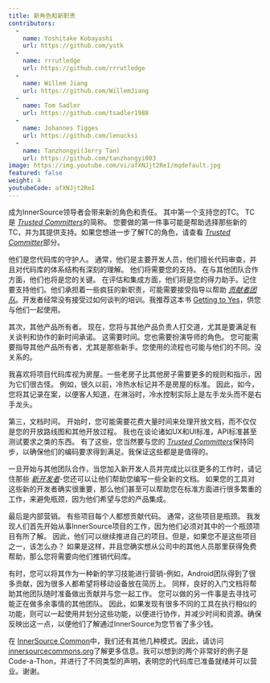 ```yaml
---
title: 新角色和新职责
contributors:
  - 
    name: Yoshitake Kobayashi
    url: https://github.com/ystk
  - 
    name: rrrutledge
    url: https://github.com/rrrutledge
  - 
    name: Willem Jiang
    url: https://github.com/WillemJiang
  - 
    name: Tom Sadler
    url: https://github.com/tsadler1988
  - 
    name: Johannes Tigges
    url: https://github.com/lenucksi
  - 
    name: Tanzhongyi(Jerry Tan)
    url: https://github.com/tanzhongyi003
image: https://img.youtube.com/vi/afXNJjt2ReI/mqdefault.jpg
featured: false
weight: 4
youtubeCode: afXNJjt2ReI
---
```


<div class="paragraph">
<p>成为InnerSource领导者会带来新的角色和责任。
其中第一个支持您的TC。 TC是 <a href="https://innersourcecommons.org/zh/learn/learning-path/trusted-committer"><em>Trusted Committers</em></a>的简称。
您要做的第一件事可能是帮助选择那些新的TC，并为其提供支持。如果您想进一步了解TC的角色，请查看 <a href="https://innersourcecommons.org/zh/learn/learning-path/trusted-committer"><em>Trusted Committer</em></a>部分。</p>
</div>
<div class="paragraph">
<p>他们是您代码库的守护人。
通常，他们是主要开发人员，他们擅长代码审查，并且对代码库的体系结构有深刻的理解。
他们将需要您的支持。
在与其他团队合作方面，他们也将是您的关键。
在评估和集成方面，他们将是您的得力助手。记住要支持他们。他们承担着一些疯狂的新职责，可能需要接受指导以帮助 <a href="https://innersourcecommons.org/zh/learn/learning-path/contributor"><em>贡献者团队</em></a>。开发者经常没有接受过如何谈判的培训。我推荐这本书 <a href="https://www.amazon.com/Getting-Yes-Negotiating-Agreement-Without/dp/0143118757/">Getting to Yes</a>，供您与他们一起使用。</p>
</div>
<div class="paragraph">
<p>其次，其他产品所有者。
现在，您将与其他产品负责人打交道，尤其是要满足有关谈判和协作的新时间承诺。
这需要时间。您也需要扮演导师的角色。
您可能需要指导其他产品所有者，尤其是那些新手。您使用的流程也可能与他们的不同。没关系的。</p>
</div>
<div class="paragraph">
<p>我喜欢将项目代码库视为房屋。一些老房子比其他房子需要更多的规则和指示，因为它们很古怪。
例如，很久以前，冷热水标记并不是房屋的标准。
因此，如今，您将其记录在案，以便客人知道，在淋浴时，冷水控制实际上是左手龙头而不是右手龙头。</p>
</div>
<div class="paragraph">
<p>第三，文档时间。
开始时，您可能需要花费大量时间来处理开放文档，而不仅仅是您的开放路线图和其他开放过程。
我也在谈论诸如UX和UI标准，API标准甚至测试要求之类的东西。
有了这些，您当然要与您的 <a href="https://innersourcecommons.org/zh/learn/learning-path/trusted-committer"><em>Trusted Committers</em></a>保持同步，以确保他们的编码要求得到满足。我保证这些都是是值得的。</p>
</div>
<div class="paragraph">
<p>一旦开始与其他团队合作，当您加入新开发人员并完成比以往更多的工作时，请记住那些 <a href="https://innersourcecommons.org/zh/learn/learning-path/contributor"><em>新开发者</em></a>-您还可以让他们帮助您编写一些全新的文档。
如果您的工具对这些新的开发者确实很重要，那么他们甚至可以帮助您在标准方面进行很多繁重的工作，来避免瓶颈，因为他们希望与您的产品集成。</p>
</div>
<div class="paragraph">
<p>最后是内部营销。
有些项目每个人都想贡献代码。
通常，这些项目是瓶颈。
我发现人们首先开始从事InnerSource项目的工作，因为他们必须对其中的一个瓶颈项目有所了解。
因此，他们可以继续推进自己的项目。但是，如果您不是这些项目之一，该怎么办？
如果是这样，并且您确实想从公司中的其他人员那里获得免费帮助，那么您将需要向他们推销代码库。</p>
</div>
<div class="paragraph">
<p>有时，您可以将其作为一种新的学习技能进行营销-例如，Android团队得到了很多贡献，因为很多人都希望将移动设备放在简历上。
同样，良好的入门文档将帮助其他团队随时准备做出贡献并与您一起工作。
您可以做的另一件事是去寻找可能正在做多余事情的其他团队。
因此，如果发现有很多不同的工具在执行相似的功能，则可以一起使用并划分这些功能，以便进行协作，并减少时间和资源。确保反映出这一点，以便他们了解通过InnerSource为您节省了多少钱。</p>
</div>
<div class="paragraph">
<p>在 <a href="http://innersourcecommons.org/">InnerSource Common</a>中，我们还有其他几种模式。因此，请访问 <a href="http://innersourcecommons.org/">innersourcecommons.org</a>了解更多信息。我可以想到的两个非常好的例子是Code-a-Thon，并进行了不同类型的声明，表明您的代码库已准备就绪并可以营业。谢谢。</p>
</div>
<!--- This file autogenerated from https://github.com/InnerSourceCommons/InnerSourceLearningPath/blob/main/scripts -->